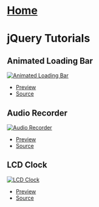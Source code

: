 # [Home](https://stephino.github.io)

# jQuery Tutorials

## Animated Loading Bar

[![Animated Loading Bar](https://img.youtube.com/vi/_679Fjq9yYg/0.jpg)](https://youtu.be/_679Fjq9yYg)

   * [Preview](https://stephino.github.io/tutorials/679Fjq9yYg/)
   * [Source](https://github.com/Stephino/stephino.github.io/tree/master/tutorials/679Fjq9yYg)

## Audio Recorder

[![Audio Recorder](https://img.youtube.com/vi/B3wWIsNHPk4/0.jpg)](https://youtu.be/B3wWIsNHPk4)

   * [Preview](https://stephino.github.io/tutorials/B3wWIsNHPk4/)
   * [Source](https://github.com/Stephino/stephino.github.io/tree/master/tutorials/B3wWIsNHPk4)

## LCD Clock

[![LCD Clock](https://img.youtube.com/vi/aM0R0Foqd1c/0.jpg)](https://youtu.be/aM0R0Foqd1c)

   * [Preview](https://stephino.github.io/tutorials/aM0R0Foqd1c/)
   * [Source](https://github.com/Stephino/stephino.github.io/tree/master/tutorials/aM0R0Foqd1c)
